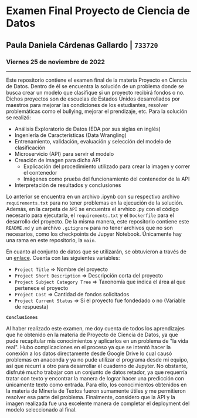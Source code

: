 # Examen Final Proyecto de Ciencia de Datos
## Paula Daniela Cárdenas Gallardo | `733720`
### Viernes 25 de noviembre de 2022
___

Este repositorio contiene el examen final de la materia Proyecto en Ciencia de Datos. Dentro de él se encuentra la solución de un problema donde se busca crear un modelo que clasifique si un proyecto recibirá fondos o no. Dichos proyectos son de escuelas de Estados Unidos desarrollados por maestros para mejorar las condiciones de los estudiantes, resolver problemáticas como el bullying, mejorar el prendizaje, etc.
Para la solución se realizó:
+ Análisis Exploratorio de Datos (EDA por sus siglas en inglés)
+ Ingeniería de Características (Data Wrangling)
+ Entrenamiento, validación, evaluación y selección del modelo de clasificación
+ Microservicio (API) para servir el modelo
+ Creación de imagen para dicha API
  + Explicación del procedimiento utilizado para crear la imagen y correr el contenedor
  + Imágenes como prueba del funcionamiento del contenedor de la API
+ Interpretación de resultados y conclusiones
  
Lo anterior se encuentra en un archivo .ipynb con su respectivo archivo `requirements.txt` para no tener problemas en la ejecución de la solución. Además, en la carpeta de `API` se encuentra el arvhico .py con el código necesario para ejecutarla, el `requirements.txt` y el `Dockerfile` para el desarrollo del proyecto. De la misma manera, este repositorio contiene este `README.md` y un archivo `.gitignore` para no tener archivos que no son necesarios, como los checkpoints de Jupyer Notebook. Únicamente hay una rama en este repositorio, la `main`.

En cuanto al conjunto de datos que se utilizarán, se obtuvieron a través de un [enlace](https://drive.google.com/file/d/1sQ7Fw0tO9GV-qnErJTQEbnqAACcPc18Q/view). Cuenta con las siguientes variables:
+ `Project Title` $\Rightarrow$ Nombre del proyecto
+ `Project Short Description` $\Rightarrow$ Descripción corta del proyecto
+ `Project Subject Category Tree` $\Rightarrow$ Taxonomía que indica el área al que pertenece el proyecto
+ `Project Cost` $\Rightarrow$ Cantidad de fondos solicitados
+ `Project Current Status` $\Rightarrow$ Si el proyecto fue fondedado o no (Variable de respuesta)

**`Conclusiones`**

Al haber realizado este examen, me doy cuenta de todos los aprendizajes que he obtenido en la materia de Proyecto de Ciencia de Datos, ya que pude recapitular mis conocimientos y aplicarlos en un problema de "la vida real". Hubo complicaciones en el proceso ya que se intentó hacer la conexión a los datos directamente desde Google Drive lo cual causó problemas en anaconda y ya no pude utilizar el programa desde mi equipo, así que recurrí a otro para desarrollar el cuaderno de Jupyter. No obstante, disfruté mucho trabajar con un conjunto de datos retador, ya que requerría tratar con texto y encontrar la manera de lograr hacer una predicción con únicamente texto como entrada. Para ello, los conocimientos obtenidos en la materia de Minería de Textos fueron sumamente útiles y me permitieron resolver esa parte del problema. Finalmente, considero que la API y la imagen realizada fue una excelente manera de completar el deployment del modelo seleccionado al final. 
